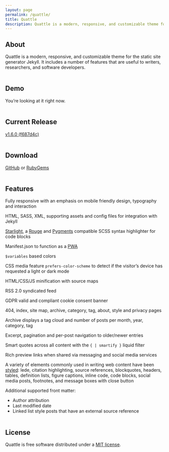 ```yaml
---
layout: page
permalink: /quattle/
title: Quattle
description: Quattle is a modern, responsive, and customizable theme for the static site generator Jekyll. It includes a number of features that are useful to writers, researchers, and software developers.
---
```


## About
Quattle is a modern, responsive, and customizable theme for the static site generator Jekyll. It includes a number of features that are useful to writers, researchers, and software developers.<br><br>

## Demo
You’re looking at it right now.<br><br>

## Current Release
[v1.6.0 (f687d4c)](https://github.com/victorwynne/quattle/releases/tag/v1.6.0-RC)<br><br>

## Download
[GitHub](https://github.com/victorwynne/quattle/releases) or [RubyGems](https://rubygems.org/gems/quattle)<br><br>

## Features
Fully responsive with an emphasis on mobile friendly design, typography and interaction

HTML, SASS, XML, supporting assets and config files for integration with Jekyll

[Starlight](https://github.com/victorwynne/starlight), a [Rouge](https://github.com/rouge-ruby/rouge) and [Pygments](https://github.com/pygments/pygments) compatible SCSS syntax highlighter for code blocks

Manifest.json to function as a [PWA](https://developer.mozilla.org/en-US/docs/Web/Progressive_web_apps)

`$variables` based colors

CSS media feature `prefers-color-scheme` to detect if the visitor’s device has requested a light or dark mode

HTML/CSS/JS minification with source maps

RSS 2.0 syndicated feed

GDPR valid and compliant cookie consent banner

404, index, site map, archive, category, tag, about, style and privacy pages

Archive displays a tag cloud and number of posts per month, year, category, tag

Excerpt, pagination and per-post navigation to older/newer entries

Smart quotes across all content with the `{ | smartify }` liquid filter

Rich preview links when shared via messaging and social media services

A variety of elements commonly used in writing web content have been [styled](https://victorwynne.com/styles/): lede, citation highlighting, source references, blockquotes, headers, tables, definition lists, figure captions, inline code, code blocks, social media posts, footnotes, and message boxes with close button

Additional supported front matter:
* Author attribution
* Last modified date
* Linked list style posts that have an external source reference
<br><br>

## License

Quattle is free software distributed under a [MIT license](https://github.com/victorwynne/quattle/blob/main/LICENSE).
<br><br>
